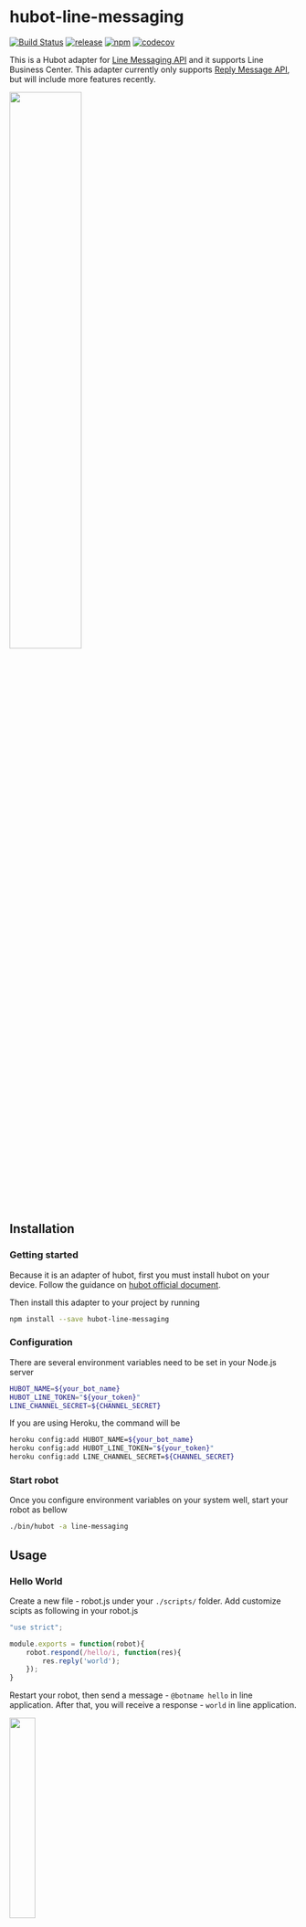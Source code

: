 # hubot-line-messaging

[![Build Status](https://travis-ci.org/puresmash/hubot-line-messaging.svg?branch=master)](https://travis-ci.org/puresmash/hubot-line-messaging)
[![release](https://img.shields.io/github/release/puresmash/hubot-line-messaging.svg?style=flat-square)](https://github.com/puresmash/hubot-line-messaging/releases)
[![npm](https://img.shields.io/npm/v/hubot-line-messaging.svg?style=flat-square)](https://www.npmjs.com/package/hubot-line-messaging)
[![codecov](https://codecov.io/gh/puresmash/hubot-line-messaging/branch/develop/graph/badge.svg)](https://codecov.io/gh/puresmash/hubot-line-messaging)


This is a Hubot adapter for [Line Messaging API](https://business.line.me/zh-hant/services/bot) and it supports Line Business Center. This adapter currently only supports [Reply Message API](https://devdocs.line.me/en/?shell#reply-message), but will include more features recently.

<img src="./docs/reply.png" style="width : 50%" />

## Installation

### Getting started

Because it is an adapter of hubot, first you must install hubot on your device. Follow the guidance on [hubot official document](https://hubot.github.com/docs/).

Then install this adapter to your project by running

```sh
npm install --save hubot-line-messaging
```

### Configuration

There are several environment variables need to be set in your Node.js server

```sh
HUBOT_NAME=${your_bot_name}
HUBOT_LINE_TOKEN="${your_token}"
LINE_CHANNEL_SECRET=${CHANNEL_SECRET}
```

If you are using Heroku, the command will be

```sh
heroku config:add HUBOT_NAME=${your_bot_name}
heroku config:add HUBOT_LINE_TOKEN="${your_token}"
heroku config:add LINE_CHANNEL_SECRET=${CHANNEL_SECRET}
```

### Start robot

Once you configure environment variables on your system well, start your robot as bellow

```sh
./bin/hubot -a line-messaging
```

## Usage

### Hello World

Create a new file - robot.js under your `./scripts/` folder. Add customize scipts as following in your robot.js

```javascript
"use strict";

module.exports = function(robot){
    robot.respond(/hello/i, function(res){
        res.reply('world');
    });
}
```

Restart your robot, then send a message - `@botname hello` in line application. After that, you will receive a response - `world` in line application.

<img src="./docs/test_result.png" style="width : 30%" />

Notice that we support only REPLY MESSAGE API for now, so use `res.reply()` or `res.emote()` only. `res.send()` will reserved until PUSH MESSAGE API is officially supported.

## Listen Message from LINE

### Text Message

As mentioned in [Hubot's document](https://github.com/github/hubot/blob/master/docs/scripting.md#hearing-and-responding), if your robot's name is BB8, wake it up like below:

- @BB8 ${keyword}
- BB8, ${keyword}
- BB8: ${keyword}

It won't response unless you include robot's name in the beginning of your message.

### Complicated Message

Types of supports:

- ImageMessage
- VideoMessage
- AudioMessage
- LocationMessage
- StickerMessage

The following is an example of how to listen and respond to complicated message types (sticker, location, image, ...etc).

```javascript
var StickerMessage = require('hubot-line-messaging').StickerMessage

// Echo the same sticker to Line
// Customize a matcher for specific message type
var matcher = function(message){
    // Not implement listener, so should CatchAllMessage.message
    var stickerMsg = message.message;
    if (stickerMsg && stickerMsg.type && stickerMsg.type === 'sticker'){
        if(stickerMsg.stickerId === '1'){
            return true
        }
    }
    return false;
}
robot.listen(matcher, function(res){
    var stickerMessage = res.message.message;
    // This line is necessary to prevent error
    res.envelope.message = stickerMessage;
    var sticker = new SendSticker(stickerMessage.stickerId, stickerMessage.packageId);
    res.reply(sticker);
});
```

## Respond Basic Message to LINE

There are several message type which is defined in LINE's document. You can require one of those like below

```javascript
var LineMessaging = require('hubot-line-messaging')
var SendSticker = LineMessaging.SendSticker
var SendLocation = LineMessaging.SendLocation
var SendImage = LineMessaging.SendImage
var SendVideo = LineMessaging.SendVideo
var SendAudio = LineMessaging.SendAudios
var SendText = LineMessaging.SendText
```

**Text**

Text is a common message type, can call it in two way.

```javascript
// Generate a Text object
let text1 = new SendText('This is a text')
let text2 = new SendText('Second Line')

// Reply message
res.reply(text1, text2);
```

or

```javascript
// Simply using string
res.reply('This is a text', 'Second Line');
```

**Image**

<img src="./docs/image.png" width="240px" />

```javascript
let originalContentUrl = 'https://placeholdit.imgix.net/~text?txtsize=45&txt=480%C3%97480&w=480&h=480';
let previewImageUrl = 'https://placeholdit.imgix.net/~text?txtsize=23&txt=240%C3%97240&w=240&h=240';

// Reply message
res.reply(new SendImage(originalContentUrl, previewImageUrl));
```

**Video**

```javascript
let originalContentUrl = 'https://example.com/original.mp4'
let previewImageUrl = 'https://example.com/preview.jpg'

// Reply message
res.reply(new SendVideo(originalContentUrl, previewImageUrl));
```

**Audio**

```javascript
let originalContentUrl = 'https://example.com/original.m4a'
let duration = 240000

// Reply message
res.reply(new SendAudio(originalContentUrl, previewImageUrl));
```

**Location**

<img src="./docs/location.png" style="width : 30%" />

```javascript
// title, address, latitude, longitude
let location =
    new SendLocation(
        'ＬＩＮＥ',
        '〒150-0002 東京都渋谷区渋谷２丁目２１−１',
        35.65910807942215,
        139.70372892916203
    );

// Send it as common way
res.reply(location);
```

**Sticker**

<img src="./docs/sticker.png" style="width : 30%" />

```javascript
// stickerId, packageId
let sticker = new SendSticker('1', '1');

// Send it as common way
res.emote(sticker);
```

## Respond Template Message to LINE

Template message is composed of template and actions.

### Mix Template and Actions

Template includes buttons, confirm and carousel. Actions includes postback, message and uri.

**Buttons**

<img src="./docs/template.png" style="width : 30%" />

```javascript
let msg = BuildTemplateMessage
    .init('this is a template msg')
    .buttons({
        thumbnailImageUrl: 'https://github.com/puresmash/chatting-robot/blob/develope/docs/template.jpg?raw=true',
        title: 'Template Message',
        text: 'Let me google for you'
    })
    .action('uri', {
        label: 'Open Google',
        uri: 'https://www.google.com.tw/'
    })
    .action('uri', {
        label: 'Adapter Link',
        uri: 'https://github.com/puresmash/hubot-line-messaging'
    })
    .build();
res.reply(msg);
```

**Confirm**

<img src="./docs/confirm.png" style="width : 30%" />

```javascript
let msg = BuildTemplateMessage
    .init('this is a confirm msg')
    .confirm({
        text: 'confirm?'
    })
    .action('uri', {
        label: 'OK',
        uri: 'https://www.google.com.tw/search?q=ok'
    })
    .action('message', {
        label: 'Cancel',
        text: 'cancel request'
    })
    .build();
res.reply(msg);
```

**Carousel**

<img src="./docs/carousel.png" style="width : 30%" />

```javascript
let msg = BuildTemplateMessage
    .init('this is a carousel msg')
    .carousel({
        thumbnailImageUrl: 'https://github.com/puresmash/chatting-robot/blob/develope/docs/template.jpg?raw=true',
        title: 'Carousel Message 1',
        text: 'text1'
    })
    .action('uri', {
        label: 'Open Google',
        uri: 'https://www.google.com.tw/'
    })
    .carousel({
        thumbnailImageUrl: 'https://github.com/puresmash/chatting-robot/blob/develope/docs/carousel.jpg?raw=true',
        title: 'Carousel Message 2',
        text: 'text2'
    })
    .action('uri', {
        label: 'Adapter Link',
        uri: 'https://github.com/puresmash/hubot-line-messaging'
    })
    .build();
res.reply(msg);
```

## Remark

Debug on Heroku

```sh
heroku config:add HUBOT_LOG_LEVEL=debug
heroku logs --tail
```
